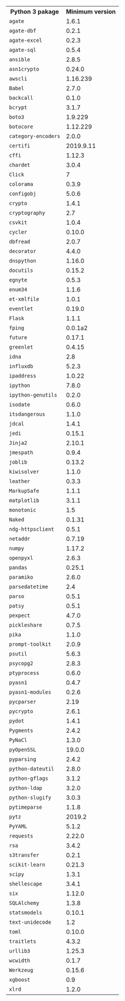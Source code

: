 <table>
<tr><th>Python 3 pakage</th><th>Minimum version</th></tr>
<tr><td><code>agate</code></td><td>1.6.1</td></tr>
<tr><td><code>agate-dbf</code></td><td>0.2.1</td></tr>
<tr><td><code>agate-excel</code></td><td>0.2.3</td></tr>
<tr><td><code>agate-sql</code></td><td>0.5.4</td></tr>
<tr><td><code>ansible</code></td><td>2.8.5</td></tr>
<tr><td><code>asn1crypto</code></td><td>0.24.0</td></tr>
<tr><td><code>awscli</code></td><td>1.16.239</td></tr>
<tr><td><code>Babel</code></td><td>2.7.0</td></tr>
<tr><td><code>backcall</code></td><td>0.1.0</td></tr>
<tr><td><code>bcrypt</code></td><td>3.1.7</td></tr>
<tr><td><code>boto3</code></td><td>1.9.229</td></tr>
<tr><td><code>botocore</code></td><td>1.12.229</td></tr>
<tr><td><code>category-encoders</code></td><td>2.0.0</td></tr>
<tr><td><code>certifi</code></td><td>2019.9.11</td></tr>
<tr><td><code>cffi</code></td><td>1.12.3</td></tr>
<tr><td><code>chardet</code></td><td>3.0.4</td></tr>
<tr><td><code>Click</code></td><td>7</td></tr>
<tr><td><code>colorama</code></td><td>0.3.9</td></tr>
<tr><td><code>configobj</code></td><td>5.0.6</td></tr>
<tr><td><code>crypto</code></td><td>1.4.1</td></tr>
<tr><td><code>cryptography</code></td><td>2.7</td></tr>
<tr><td><code>csvkit</code></td><td>1.0.4</td></tr>
<tr><td><code>cycler</code></td><td>0.10.0</td></tr>
<tr><td><code>dbfread</code></td><td>2.0.7</td></tr>
<tr><td><code>decorator</code></td><td>4.4.0</td></tr>
<tr><td><code>dnspython</code></td><td>1.16.0</td></tr>
<tr><td><code>docutils</code></td><td>0.15.2</td></tr>
<tr><td><code>egnyte</code></td><td>0.5.3</td></tr>
<tr><td><code>enum34</code></td><td>1.1.6</td></tr>
<tr><td><code>et-xmlfile</code></td><td>1.0.1</td></tr>
<tr><td><code>eventlet</code></td><td>0.19.0</td></tr>
<tr><td><code>Flask</code></td><td>1.1.1</td></tr>
<tr><td><code>fping</code></td><td>0.0.1a2</td></tr>
<tr><td><code>future</code></td><td>0.17.1</td></tr>
<tr><td><code>greenlet</code></td><td>0.4.15</td></tr>
<tr><td><code>idna</code></td><td>2.8</td></tr>
<tr><td><code>influxdb</code></td><td>5.2.3</td></tr>
<tr><td><code>ipaddress</code></td><td>1.0.22</td></tr>
<tr><td><code>ipython</code></td><td>7.8.0</td></tr>
<tr><td><code>ipython-genutils</code></td><td>0.2.0</td></tr>
<tr><td><code>isodate</code></td><td>0.6.0</td></tr>
<tr><td><code>itsdangerous</code></td><td>1.1.0</td></tr>
<tr><td><code>jdcal</code></td><td>1.4.1</td></tr>
<tr><td><code>jedi</code></td><td>0.15.1</td></tr>
<tr><td><code>Jinja2</code></td><td>2.10.1</td></tr>
<tr><td><code>jmespath</code></td><td>0.9.4</td></tr>
<tr><td><code>joblib</code></td><td>0.13.2</td></tr>
<tr><td><code>kiwisolver</code></td><td>1.1.0</td></tr>
<tr><td><code>leather</code></td><td>0.3.3</td></tr>
<tr><td><code>MarkupSafe</code></td><td>1.1.1</td></tr>
<tr><td><code>matplotlib</code></td><td>3.1.1</td></tr>
<tr><td><code>monotonic</code></td><td>1.5</td></tr>
<tr><td><code>Naked</code></td><td>0.1.31</td></tr>
<tr><td><code>ndg-httpsclient</code></td><td>0.5.1</td></tr>
<tr><td><code>netaddr</code></td><td>0.7.19</td></tr>
<tr><td><code>numpy</code></td><td>1.17.2</td></tr>
<tr><td><code>openpyxl</code></td><td>2.6.3</td></tr>
<tr><td><code>pandas</code></td><td>0.25.1</td></tr>
<tr><td><code>paramiko</code></td><td>2.6.0</td></tr>
<tr><td><code>parsedatetime</code></td><td>2.4</td></tr>
<tr><td><code>parso</code></td><td>0.5.1</td></tr>
<tr><td><code>patsy</code></td><td>0.5.1</td></tr>
<tr><td><code>pexpect</code></td><td>4.7.0</td></tr>
<tr><td><code>pickleshare</code></td><td>0.7.5</td></tr>
<tr><td><code>pika</code></td><td>1.1.0</td></tr>
<tr><td><code>prompt-toolkit</code></td><td>2.0.9</td></tr>
<tr><td><code>psutil</code></td><td>5.6.3</td></tr>
<tr><td><code>psycopg2</code></td><td>2.8.3</td></tr>
<tr><td><code>ptyprocess</code></td><td>0.6.0</td></tr>
<tr><td><code>pyasn1</code></td><td>0.4.7</td></tr>
<tr><td><code>pyasn1-modules</code></td><td>0.2.6</td></tr>
<tr><td><code>pycparser</code></td><td>2.19</td></tr>
<tr><td><code>pycrypto</code></td><td>2.6.1</td></tr>
<tr><td><code>pydot</code></td><td>1.4.1</td></tr>
<tr><td><code>Pygments</code></td><td>2.4.2</td></tr>
<tr><td><code>PyNaCl</code></td><td>1.3.0</td></tr>
<tr><td><code>pyOpenSSL</code></td><td>19.0.0</td></tr>
<tr><td><code>pyparsing</code></td><td>2.4.2</td></tr>
<tr><td><code>python-dateutil</code></td><td>2.8.0</td></tr>
<tr><td><code>python-gflags</code></td><td>3.1.2</td></tr>
<tr><td><code>python-ldap</code></td><td>3.2.0</td></tr>
<tr><td><code>python-slugify</code></td><td>3.0.3</td></tr>
<tr><td><code>pytimeparse</code></td><td>1.1.8</td></tr>
<tr><td><code>pytz</code></td><td>2019.2</td></tr>
<tr><td><code>PyYAML</code></td><td>5.1.2</td></tr>
<tr><td><code>requests</code></td><td>2.22.0</td></tr>
<tr><td><code>rsa</code></td><td>3.4.2</td></tr>
<tr><td><code>s3transfer</code></td><td>0.2.1</td></tr>
<tr><td><code>scikit-learn</code></td><td>0.21.3</td></tr>
<tr><td><code>scipy</code></td><td>1.3.1</td></tr>
<tr><td><code>shellescape</code></td><td>3.4.1</td></tr>
<tr><td><code>six</code></td><td>1.12.0</td></tr>
<tr><td><code>SQLAlchemy</code></td><td>1.3.8</td></tr>
<tr><td><code>statsmodels</code></td><td>0.10.1</td></tr>
<tr><td><code>text-unidecode</code></td><td>1.2</td></tr>
<tr><td><code>toml</code></td><td>0.10.0</td></tr>
<tr><td><code>traitlets</code></td><td>4.3.2</td></tr>
<tr><td><code>urllib3</code></td><td>1.25.3</td></tr>
<tr><td><code>wcwidth</code></td><td>0.1.7</td></tr>
<tr><td><code>Werkzeug</code></td><td>0.15.6</td></tr>
<tr><td><code>xgboost</code></td><td>0.9</td></tr>
<tr><td><code>xlrd</code></td><td>1.2.0</td></tr>
</table>
